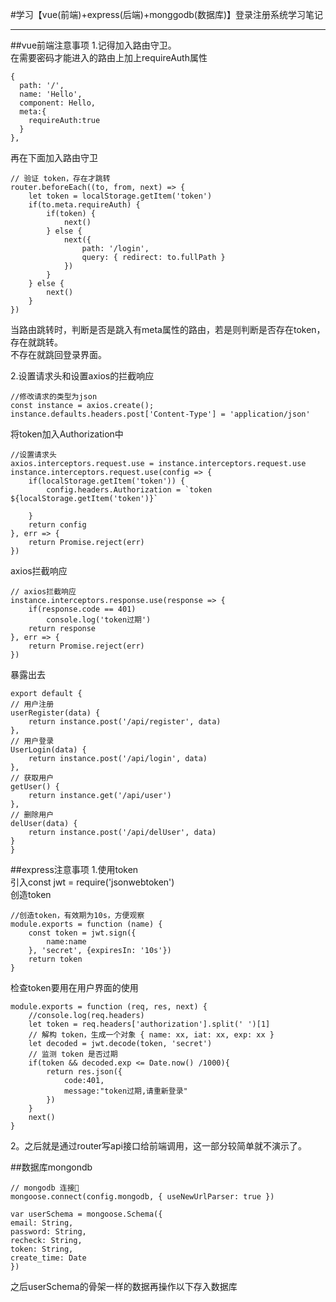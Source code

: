 #学习【vue(前端)+express(后端)+monggodb(数据库)】登录注册系统学习笔记

-----
##vue前端注意事项
1.记得加入路由守卫。  
在需要密码才能进入的路由上加上requireAuth属性

    {
      path: '/',
      name: 'Hello',
      component: Hello,
      meta:{
        requireAuth:true
      }
    },

再在下面加入路由守卫  

	// 验证 token，存在才跳转
	router.beforeEach((to, from, next) => {
		let token = localStorage.getItem('token')
		if(to.meta.requireAuth) {
			if(token) {
				next()
			} else {
				next({
					path: '/login',
					query: { redirect: to.fullPath }
				})
			}
		} else {
			next()
		}
	})
当路由跳转时，判断是否是跳入有meta属性的路由，若是则判断是否存在token，存在就跳转。  
不存在就跳回登录界面。


2.设置请求头和设置axios的拦截响应  

	//修改请求的类型为json
	const instance = axios.create();
	instance.defaults.headers.post['Content-Type'] = 'application/json'

将token加入Authorization中

	//设置请求头
	axios.interceptors.request.use = instance.interceptors.request.use
	instance.interceptors.request.use(config => {
		if(localStorage.getItem('token')) {
			config.headers.Authorization = `token ${localStorage.getItem('token')}`
				
		}
		return config
	}, err => {
		return Promise.reject(err)
	})
axios拦截响应
	
	// axios拦截响应
	instance.interceptors.response.use(response => {
		if(response.code == 401)
			console.log('token过期')
		return response
	}, err => {
		return Promise.reject(err)
	})

暴露出去

	export default {
	// 用户注册
	userRegister(data) {
		return instance.post('/api/register', data)
	},
	// 用户登录
	UserLogin(data) {
		return instance.post('/api/login', data)
	},
	// 获取用户
	getUser() {
		return instance.get('/api/user')
	},
	// 删除用户
	delUser(data) {
		return instance.post('/api/delUser', data)
	}
	}

##express注意事项
1.使用token  
引入const jwt = require('jsonwebtoken')  
创造token
	
	//创造token，有效期为10s，方便观察	
	module.exports = function (name) {
	    const token = jwt.sign({
	        name:name
	    }, 'secret', {expiresIn: '10s'})
	    return token
	}

检查token要用在用户界面的使用
	
	module.exports = function (req, res, next) {
	    //console.log(req.headers)
	    let token = req.headers['authorization'].split(' ')[1]
	    // 解构 token，生成一个对象 { name: xx, iat: xx, exp: xx }
	    let decoded = jwt.decode(token, 'secret')
		// 监测 token 是否过期
	    if(token && decoded.exp <= Date.now() /1000){
	        return res.json({
	            code:401,
	            message:"token过期,请重新登录"
	        })
	    }   
	    next()
	}

2。之后就是通过router写api接口给前端调用，这一部分较简单就不演示了。

##数据库mongondb

	// mongodb 连接🔗
	mongoose.connect(config.mongodb, { useNewUrlParser: true })

	var userSchema = mongoose.Schema({
	email: String,
	password: String,	
	recheck: String,
	token: String,
	create_time: Date
	})

之后userSchema的骨架一样的数据再操作以下存入数据库